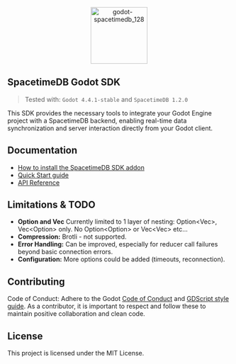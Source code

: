 <p align="center">
  <img src="https://github.com/user-attachments/assets/41dd6587-9f3c-45cd-b6b4-e144dc4338ac" alt="godot-spacetimedb_128" width="128">
</p>

## SpacetimeDB Godot SDK

> Tested with: `Godot 4.4.1-stable` and `SpacetimeDB 1.2.0`

This SDK provides the necessary tools to integrate your Godot Engine project with a SpacetimeDB backend, enabling real-time data synchronization and server interaction directly from your Godot client.

## Documentation

-   [How to install the SpacetimeDB SDK addon](docs/installation.md)
-   [Quick Start guide](docs/quickstart.md)
-   [API Reference](docs/api.md)

## Limitations & TODO

-   **Option<T> and Vec<T>** Currently limited to 1 layer of nesting: Option<Vec<T>>, Vec<Option<T>> only. No Option<Option<T>> or Vec<Vec<T>> etc...
-   **Compression:** Brotli - not supported.
-   **Error Handling:** Can be improved, especially for reducer call failures beyond basic connection errors.
-   **Configuration:** More options could be added (timeouts, reconnection).

## Contributing

Code of Conduct: Adhere to the Godot [Code of Conduct](https://godotengine.org/code-of-conduct/) and [GDScript style guide](https://docs.godotengine.org/en/4.4/tutorials/scripting/gdscript/gdscript_styleguide.html). As a contributor, it is important to respect and follow these to maintain positive collaboration and clean code.

## License

This project is licensed under the MIT License.
